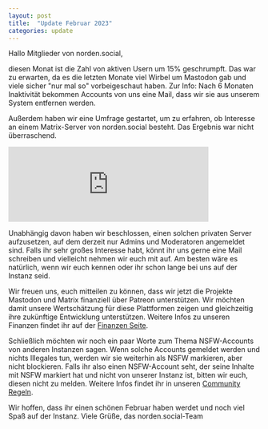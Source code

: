 ```yaml
---
layout: post
title:  "Update Februar 2023"
categories: update
---
```


Hallo Mitglieder von norden.social,

diesen Monat ist die Zahl von aktiven Usern um 15% geschrumpft. Das war zu erwarten, da es die letzten Monate viel Wirbel um Mastodon gab und viele sicher "nur mal so" vorbeigeschaut haben. Zur Info: Nach 6 Monaten Inaktivität bekommen Accounts von uns eine Mail, dass wir sie aus unserem System entfernen werden.

Außerdem haben wir eine Umfrage gestartet, um zu erfahren, ob Interesse an einem Matrix-Server von norden.social besteht. Das Ergebnis war nicht überraschend.

<iframe src="https://norden.social/@leuchtturm/109738580357323605/embed" class="mastodon-embed" style="max-width: 100%; border: 0" width="400" allowfullscreen="allowfullscreen"></iframe><script src="https://norden.social/embed.js" async="async"></script>

Unabhängig davon haben wir beschlossen, einen solchen privaten Server aufzusetzen, auf dem derzeit nur Admins und Moderatoren angemeldet sind. Falls ihr sehr großes Interesse habt, könnt ihr uns gerne eine Mail schreiben und vielleicht nehmen wir euch mit auf. Am besten wäre es natürlich, wenn wir euch kennen oder ihr schon lange bei uns auf der Instanz seid.

Wir freuen uns, euch mitteilen zu können, dass wir jetzt die Projekte Mastodon und Matrix finanziell über Patreon unterstützen. Wir möchten damit unsere Wertschätzung für diese Plattformen zeigen und gleichzeitig ihre zukünftige Entwicklung unterstützen. Weitere Infos zu unseren Finanzen findet ihr auf der [Finanzen Seite](https://blog.norden.social/finanzielles/).

Schließlich möchten wir noch ein paar Worte zum Thema NSFW-Accounts von anderen Instanzen sagen. Wenn solche Accounts gemeldet werden und nichts Illegales tun, werden wir sie weiterhin als NSFW markieren, aber nicht blockieren. Falls ihr also einen NSFW-Account seht, der seine Inhalte mit NSFW markiert hat und nicht von unserer Instanz ist, bitten wir euch, diesen nicht zu melden. Weitere Infos findet ihr in unseren [Community Regeln](https://blog.norden.social/regeln/).

Wir hoffen, dass ihr einen schönen Februar haben werdet und noch viel Spaß auf der Instanz.
Viele Grüße, das norden.social-Team
